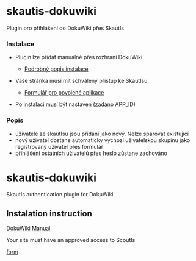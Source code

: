 # skautis-dokuwiki
Plugin pro přihlášení do DokuWiki přes SkautIs 
### Instalace

- Plugin lze přidat manuálně přes rozhraní DokuWiki

  * [Podrobný popis instalace](https://www.dokuwiki.org/plugin_installation_instructions)

- Vaše stránka musí mít schválený přístup ke SkautIsu.

  * [Formulář pro povolené aplikace](http://ws.skautis.cz/zadost)

- Po instalaci musí být nastaven (zadáno APP_ID)

### Popis
- uživatele ze skautIsu jsou přidání jako nový. Nelze spárovat existující 
- nový uživatel dostane automaticky výchozí uživatelskou skupinu jako registrovaný uživatel přes formulář
- přihlášení ostatních uživatelů přes heslo zůstane zachováno

# skautis-dokuwiki
SkautIs authentication plugin for DokuWiki
## Instalation instruction
[DokuWiki Manual](https://www.dokuwiki.org/plugin_installation_instructions)

Your site must have an approved access to ScoutIs

[form](http://ws.skautis.cz/zadost)
